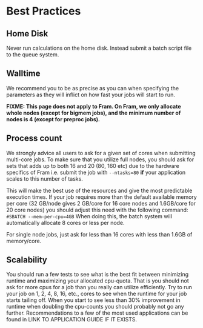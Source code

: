 # Best Practices

## Home Disk

Never run calculations on the home disk. Instead submit a batch script file to the queue system.

## Walltime

We recommend you to be as precise as you can when specifying the
parameters as they will inflict on how fast your jobs will start to run.

**FIXME: This page does not apply to Fram.  On Fram, we only allocate whole
  nodes (except for bigmem jobs), and the minimum number of nodes is 4 (except
  for preproc jobs).**

## Process count

We strongly advice all users to ask for a given set of cores when
submitting multi-core jobs. To make sure that you utilize full nodes,
you should ask for sets that adds up to both 16 and 20 (80, 160 etc) due
to the hardware specifics of Fram i.e. submit the job with
`--ntasks=80` **if** your application scales to this number of tasks.

This will make the best use of the resources and give the most
predictable execution times. If your job requires more than the default
available memory per core (32 GB/node gives 2 GB/core for 16 core nodes
and 1.6GB/core for 20 core nodes) you should adjust this need with the
following command: `#SBATCH --mem-per-cpu=4GB` When doing this, the
batch system will automatically allocate 8 cores or less per node.

For single node jobs, just ask for less than 16 cores with less than
1.6GB of memory/core.

## Scalability

You should run a few tests to see what is the best fit between
minimizing runtime and maximizing your allocated cpu-quota. That is you
should not ask for more cpus for a job than you really can utilize
efficiently. Try to run your job on 1, 2, 4, 8, 16, etc., cores to see
when the runtime for your job starts tailing off. When you start to see
less than 30% improvement in runtime when doubling the cpu-counts you
should probably not go any further. Recommendations to a few of the most
used applications can be found in LINK TO APPLICATION GUIDE IF IT EXISTS.
